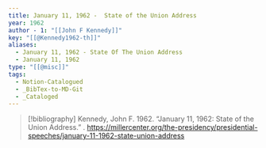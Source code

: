 ```yaml
---
title: January 11, 1962 -  State of the Union Address
year: 1962
author - 1: "[[John F Kennedy]]"
key: "[[@Kennedy1962-th]]"
aliases:
  - January 11, 1962 - State Of The Union Address
  - January 11, 1962
type: "[[@misc]]"
tags:
  - Notion-Catalogued
  - _BibTex-to-MD-Git
  - _Cataloged
---
```


> [!bibliography]
> Kennedy, John F. 1962. “January 11, 1962: State of the Union Address.” . https://millercenter.org/the-presidency/presidential-speeches/january-11-1962-state-union-address